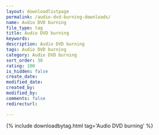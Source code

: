 ```yaml
---
layout: downloadlistpage
permalink: /audio-dvd-burning-downloads/
name: Audio DVD burning
file_type: tag
title: Audio DVD burning
keywords:
description: Audio DVD burning
tags: Audio DVD burning
category: Audio DVD burning
sort_order: 30
rating: 100
is_hidden: false
create_date:
modified_date:
created_by:
modified_by:
comments: false
redirecturl:

---
```

 {% include downloadbytag.html tag='Audio DVD burning' %}

